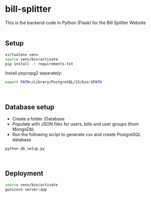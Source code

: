 # bill-splitter
This is the backend code in Python (Flask) for the Bill Splitter Website
<br><br>

## Setup
```bash
virtualenv venv
source venv/bin/activate
pip install -r requirements.txt
```

Install psycopg2 separately:
```bash
export PATH=/Library/PostgreSQL/15/bin:$PATH 
```

<br>

## Database setup
- Create a folder /Database
- Populate with JSON files for users, bills and user groups (from MongoDb)
- Run the following script to generate csv and create PostgreSQL database
```bash
python db_setup.py
```

<br>

## Deployment
```bash
source venv/bin/activate
gunicorn server:app
```